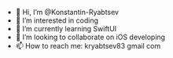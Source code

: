 - 👋 Hi, I’m @Konstantin-Ryabtsev
- 👀 I’m interested in coding
- 🌱 I’m currently learning SwiftUI
- 💞️ I’m looking to collaborate on iOS developing
- 📫 How to reach me: kryabtsev83 gmail com

<!---
Konstantin-Ryabtsev/Konstantin-Ryabtsev is a ✨ special ✨ repository because its `README.md` (this file) appears on your GitHub profile.
You can click the Preview link to take a look at your changes.
--->
